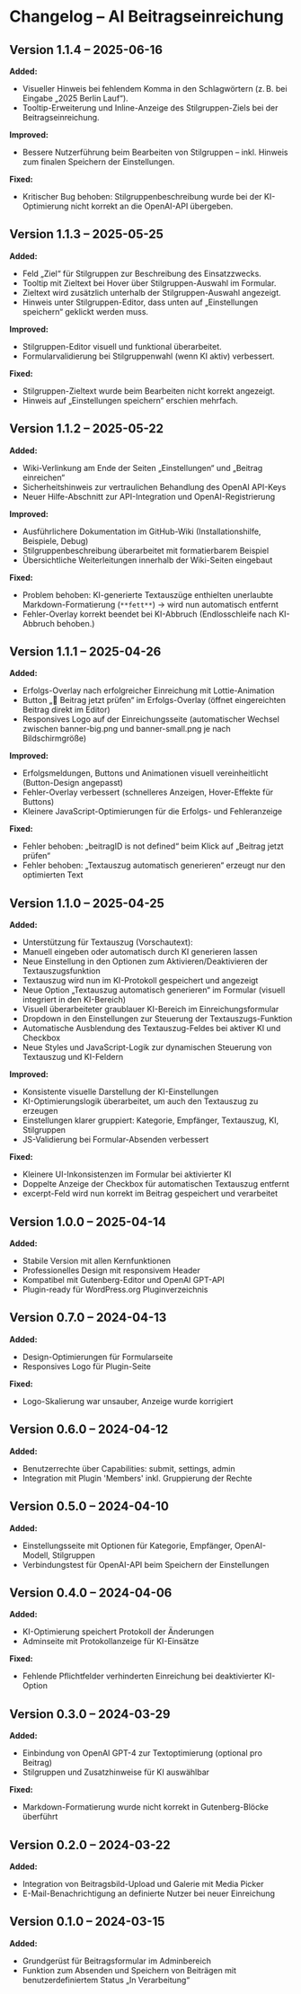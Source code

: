 # Changelog – AI Beitragseinreichung

## Version 1.1.4 – 2025-06-16

**Added:**

- Visueller Hinweis bei fehlendem Komma in den Schlagwörtern (z. B. bei Eingabe „2025 Berlin Lauf“).
- Tooltip-Erweiterung und Inline-Anzeige des Stilgruppen-Ziels bei der Beitragseinreichung.

**Improved:**

- Bessere Nutzerführung beim Bearbeiten von Stilgruppen – inkl. Hinweis zum finalen Speichern der Einstellungen.

**Fixed:**

- Kritischer Bug behoben: Stilgruppenbeschreibung wurde bei der KI-Optimierung nicht korrekt an die OpenAI-API übergeben.

## Version 1.1.3 – 2025-05-25

**Added:**

- Feld „Ziel“ für Stilgruppen zur Beschreibung des Einsatzzwecks.
- Tooltip mit Zieltext bei Hover über Stilgruppen-Auswahl im Formular.
- Zieltext wird zusätzlich unterhalb der Stilgruppen-Auswahl angezeigt.
- Hinweis unter Stilgruppen-Editor, dass unten auf „Einstellungen speichern“ geklickt werden muss.

**Improved:**

- Stilgruppen-Editor visuell und funktional überarbeitet.
- Formularvalidierung bei Stilgruppenwahl (wenn KI aktiv) verbessert.

**Fixed:**

- Stilgruppen-Zieltext wurde beim Bearbeiten nicht korrekt angezeigt.
- Hinweis auf „Einstellungen speichern“ erschien mehrfach.

## Version 1.1.2 – 2025-05-22

**Added:**

- Wiki-Verlinkung am Ende der Seiten „Einstellungen“ und „Beitrag einreichen“
- Sicherheitshinweis zur vertraulichen Behandlung des OpenAI API-Keys
- Neuer Hilfe-Abschnitt zur API-Integration und OpenAI-Registrierung

**Improved:**

- Ausführlichere Dokumentation im GitHub-Wiki (Installationshilfe, Beispiele, Debug)
- Stilgruppenbeschreibung überarbeitet mit formatierbarem Beispiel
- Übersichtliche Weiterleitungen innerhalb der Wiki-Seiten eingebaut

**Fixed:**

- Problem behoben: KI-generierte Textauszüge enthielten unerlaubte Markdown-Formatierung (`**fett**`) → wird nun automatisch entfernt
- Fehler-Overlay korrekt beendet bei KI-Abbruch (Endlosschleife nach KI-Abbruch behoben.)

## Version 1.1.1 – 2025-04-26

**Added:**

- Erfolgs-Overlay nach erfolgreicher Einreichung mit Lottie-Animation
- Button „📝 Beitrag jetzt prüfen“ im Erfolgs-Overlay (öffnet eingereichten Beitrag direkt im Editor)
- Responsives Logo auf der Einreichungsseite (automatischer Wechsel zwischen banner-big.png und banner-small.png je nach Bildschirmgröße)

**Improved:**

- Erfolgsmeldungen, Buttons und Animationen visuell vereinheitlicht (Button-Design angepasst)
- Fehler-Overlay verbessert (schnelleres Anzeigen, Hover-Effekte für Buttons)
- Kleinere JavaScript-Optimierungen für die Erfolgs- und Fehleranzeige

**Fixed:**

- Fehler behoben: „beitragID is not defined“ beim Klick auf „Beitrag jetzt prüfen“
- Fehler behoben: „Textauszug automatisch generieren“ erzeugt nur den optimierten Text

## Version 1.1.0 – 2025-04-25

**Added:**

- Unterstützung für Textauszug (Vorschautext):
- Manuell eingeben oder automatisch durch KI generieren lassen
- Neue Einstellung in den Optionen zum Aktivieren/Deaktivieren der Textauszugsfunktion
- Textauszug wird nun im KI-Protokoll gespeichert und angezeigt
- Neue Option „Textauszug automatisch generieren“ im Formular (visuell integriert in den KI-Bereich)
- Visuell überarbeiteter graublauer KI-Bereich im Einreichungsformular
- Dropdown in den Einstellungen zur Steuerung der Textauszugs-Funktion
- Automatische Ausblendung des Textauszug-Feldes bei aktiver KI und Checkbox
- Neue Styles und JavaScript-Logik zur dynamischen Steuerung von Textauszug und KI-Feldern

**Improved:**

- Konsistente visuelle Darstellung der KI-Einstellungen
- KI-Optimierungslogik überarbeitet, um auch den Textauszug zu erzeugen
- Einstellungen klarer gruppiert: Kategorie, Empfänger, Textauszug, KI, Stilgruppen
- JS-Validierung bei Formular-Absenden verbessert

**Fixed:**

- Kleinere UI-Inkonsistenzen im Formular bei aktivierter KI
- Doppelte Anzeige der Checkbox für automatischen Textauszug entfernt
- excerpt-Feld wird nun korrekt im Beitrag gespeichert und verarbeitet

## Version 1.0.0 – 2025-04-14

**Added:**

- Stabile Version mit allen Kernfunktionen
- Professionelles Design mit responsivem Header
- Kompatibel mit Gutenberg-Editor und OpenAI GPT-API
- Plugin-ready für WordPress.org Pluginverzeichnis

## Version 0.7.0 – 2024-04-13

**Added:**

- Design-Optimierungen für Formularseite
- Responsives Logo für Plugin-Seite

**Fixed:**

- Logo-Skalierung war unsauber, Anzeige wurde korrigiert

## Version 0.6.0 – 2024-04-12

**Added:**

- Benutzerrechte über Capabilities: submit, settings, admin
- Integration mit Plugin 'Members' inkl. Gruppierung der Rechte

## Version 0.5.0 – 2024-04-10

**Added:**

- Einstellungsseite mit Optionen für Kategorie, Empfänger, OpenAI-Modell, Stilgruppen
- Verbindungstest für OpenAI-API beim Speichern der Einstellungen

## Version 0.4.0 – 2024-04-06

**Added:**

- KI-Optimierung speichert Protokoll der Änderungen
- Adminseite mit Protokollanzeige für KI-Einsätze

**Fixed:**

- Fehlende Pflichtfelder verhinderten Einreichung bei deaktivierter KI-Option

## Version 0.3.0 – 2024-03-29

**Added:**

- Einbindung von OpenAI GPT-4 zur Textoptimierung (optional pro Beitrag)
- Stilgruppen und Zusatzhinweise für KI auswählbar

**Fixed:**

- Markdown-Formatierung wurde nicht korrekt in Gutenberg-Blöcke überführt

## Version 0.2.0 – 2024-03-22

**Added:**

- Integration von Beitragsbild-Upload und Galerie mit Media Picker
- E-Mail-Benachrichtigung an definierte Nutzer bei neuer Einreichung

## Version 0.1.0 – 2024-03-15

**Added:**

- Grundgerüst für Beitragsformular im Adminbereich
- Funktion zum Absenden und Speichern von Beiträgen mit benutzerdefiniertem Status „In Verarbeitung“
